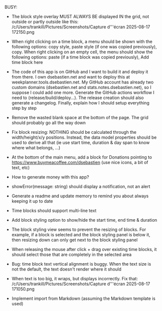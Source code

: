 BUSY:

- The block style overlay MUST ALWAYS BE displayed IN the grid, not outside or partly outside like this: /c/Users/trankill/Pictures/Screenshots/Capture d'\''écran 2025-08-17 172150.png

- When right clicking on a time block, a menu should be shown with the following options: copy style, paste style (if one was copied previously), copy. When right clicking on an empty cell, the menu should show the following options: paste (if a time block was copied previously), Add time block here
- The code of this app is on GitHub and I want to build it and deploy it from there. I own dsebastien.net and want to deploy this at weekplanner.tools.dsebastien.net. My GitHub account has already two custom domains (dsebastien.net and stats.notes.dsebastien.net), so I suppose I could add one more. Generate the GitHub actions workflow I need to (release/build/deploy...). The release creation should also generate a changelog. Finally, explain how I should setup everything step by step
- Remove the wasted blank space at the bottom of the page. The grid should probably go all the way down
- Fix block resizing: NOTHING should be calculated through the width/height/x/y positions. Instead, the data model properties should be used to derive all that (ie use start time, duration & day span to know where what belongs, ...)
- At the bottom of the main menu, add a block for Donations pointing to https://www.buymeacoffee.com/dsebastien (use nice icons, a bit of text, etc)
- How to generate money with this app?
- showError(message: string) should display a notification, not an alert
- Generate a readme and update memory to remind you about always keeping it up to date
- Time blocks should support multi-line text
- Add block styling option to show/hide the start time, end time & duration
- The block styling view seems to prevent the resizing of blocks. For example, if a block is selected and the block styling panel is below it, then resizing down can only get next to the block styling panel
- When releasing the mouse after click + drag over existing time blocks, it should select those that are completely in the selected area
- Bug: time block text vertical alignment is buggy. When the text size is not the default, the text doesn't render where it should
- When text is too big, it wraps, but displays incorrectly. Fix that: /c/Users/trankill/Pictures/Screenshots/Capture d'\''écran 2025-08-17 171050.png
- Implement import from Markdown (assuming the Markdown template is used)